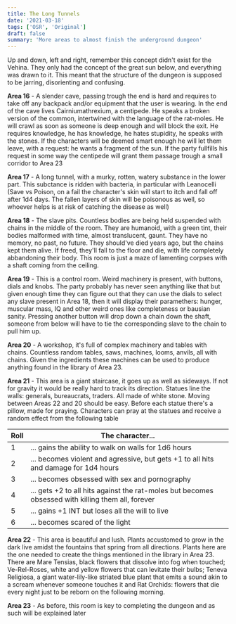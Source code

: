 ```yaml
---
title: The Long Tunnels
date: '2021-03-18'
tags: ['OSR', 'Original']
draft: false
summary: 'More areas to almost finish the underground dungeon'
---
```


Up and down, left and right, remember this concept didn't exist for the Vehina. They only had the concept of the great sun below, and everything was drawn to it. This meant that the structure of the dungeon is supposed to be jarring, disorienting and confusing.

**Area 16** - A slender cave, passing trough the end is hard and requires to take off any backpack and/or equipment that the user is wearing. In the end of the cave lives Cairniumathrexium, a centipede. He speaks a broken version of the common, intertwined with the language of the rat-moles. He will crawl as soon as someone is deep enough and will block the exit. He requires knowledge, he has knowledge, he hates stupidity, he speaks with the stones. If the characters will be deemed smart enough he will let them leave, with a request: he wants a fragment of the sun. If the party fullfills his request in some way the centipede will grant them passage trough a small corridor to Area 23

**Area 17** - A long tunnel, with a murky, rotten, watery substance in the lower part. This subctance is ridden with bacteria, in particular with Leanocelli (Save vs Poison, on a fail the character's skin will start to itch and fall off after 1d4 days. The fallen layers of skin will be poisonous as well, so whoever helps is at risk of catching the disease as well)

**Area 18** - The slave pits. Countless bodies are being held suspended with chains in the middle of the room. They are humanoid, with a green tint, their bodies malformed with time, almost translucent, gaunt. They have no memory, no past, no future. They should've died years ago, but the chains kept them alive. If freed, they'll fall to the floor and die, with life completely abbandoning their body. This room is just a maze of lamenting corpses with a shaft coming from the ceiling.

**Area 19** - This is a control room. Weird machinery is present, with buttons, dials and knobs. The party probably has never seen anything like that but given enough time they can figure out that they can use the dials to select any slave present in Area 18, then it will display their paramethers: hunger, muscular mass, IQ and other weird ones like completeness or bausian sanity. Pressing another button will drop down a chain down the shaft, someone from below will have to tie the corresponding slave to the chain to pull him up.

**Area 20** - A workshop, it's full of complex machinery and tables with chains. Countless random tables, saws, machines, looms, anvils, all with chains. Given the ingredients these machines can be used to produce anything found in the library of Area 23.

**Area 21** - This area is a giant staircase, it goes up as well as sideways. If not for gravity it would be really hard to track its direction. Statues line the walls: generals, bureaucrats, traders. All made of white stone. Moving between Areas 22 and 20 should be easy. Before each statue there's a pillow, made for praying. Characters can pray at the statues and receive a random effect from the following table

| Roll | The character...                                                                                  |
| ---- | ------------------------------------------------------------------------------------------------- |
| 1    | ... gains the ability to walk on walls for 1d6 hours                                              |
| 2    | ... becomes violent and agressive, but gets +1 to all hits and damage for 1d4 hours               |
| 3    | ... becomes obsessed with sex and pornography                                                     |
| 4    | ... gets +2 to all hits against the rat-moles but becomes obsessed with killing them all, forever |
| 5    | ... gains +1 INT but loses all the will to live                                                   |
| 6    | ... becomes scared of the light                                                                   |

**Area 22** - This area is beautiful and lush. Plants accustomed to grow in the dark live amidst the fountains that spring from all directions. Plants here are the one needed to create the things mentioned in the library in Area 23. There are Mare Tensias, black flowers that dissolve into fog when touched; Ve-Rel-Roses, white and yellow flowers that can levitate their bulbs; Teneva Religiosa, a giant water-lily-like striated blue plant that emits a sound akin to a scream whenever someone touches it and Rat Orchids: flowers that die every night just to be reborn on the following morning.

**Area 23** - As before, this room is key to completing the dungeon and as such will be explained later
